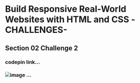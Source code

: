 # Build Responsive Real-World Websites with HTML and CSS -CHALLENGES-

## Section 02 Challenge 2

### <a hreaf="https://codepen.io/daher29/pen/YzYvpgM?editors=1000" target="_blank">codepin link</a>...
### ![image](https://user-images.githubusercontent.com/81594456/177130018-5133f1eb-d156-45be-9867-77502f0702db.png) ...

